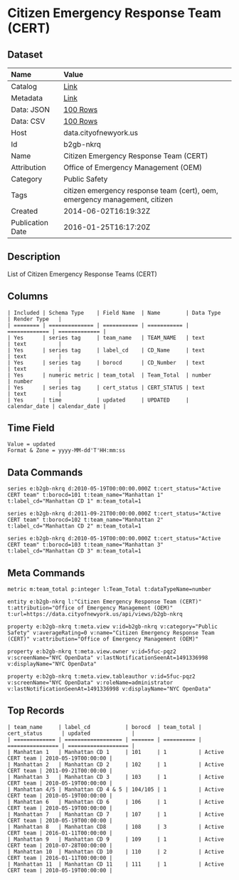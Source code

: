 # Citizen Emergency Response Team (CERT)

## Dataset

| Name | Value |
| :--- | :---- |
| Catalog | [Link](https://catalog.data.gov/dataset/citizen-emergency-response-team-cert-b938e) |
| Metadata | [Link](https://data.cityofnewyork.us/api/views/b2gb-nkrq) |
| Data: JSON | [100 Rows](https://data.cityofnewyork.us/api/views/b2gb-nkrq/rows.json?max_rows=100) |
| Data: CSV | [100 Rows](https://data.cityofnewyork.us/api/views/b2gb-nkrq/rows.csv?max_rows=100) |
| Host | data.cityofnewyork.us |
| Id | b2gb-nkrq |
| Name | Citizen Emergency Response Team (CERT) |
| Attribution | Office of Emergency Management (OEM) |
| Category | Public Safety |
| Tags | citizen emergency response team (cert), oem, emergency management, citizen |
| Created | 2014-06-02T16:19:32Z |
| Publication Date | 2016-01-25T16:17:20Z |

## Description

List of Citizen Emergency Response Teams (CERT)

## Columns

```ls
| Included | Schema Type    | Field Name  | Name        | Data Type     | Render Type   |
| ======== | ============== | =========== | =========== | ============= | ============= |
| Yes      | series tag     | team_name   | TEAM_NAME   | text          | text          |
| Yes      | series tag     | label_cd    | CD_Name     | text          | text          |
| Yes      | series tag     | borocd      | CD_Number   | text          | text          |
| Yes      | numeric metric | team_total  | Team_Total  | number        | number        |
| Yes      | series tag     | cert_status | CERT_STATUS | text          | text          |
| Yes      | time           | updated     | UPDATED     | calendar_date | calendar_date |
```

## Time Field

```ls
Value = updated
Format & Zone = yyyy-MM-dd'T'HH:mm:ss
```

## Data Commands

```ls
series e:b2gb-nkrq d:2010-05-19T00:00:00.000Z t:cert_status="Active CERT team" t:borocd=101 t:team_name="Manhattan 1" t:label_cd="Manhattan CD 1" m:team_total=1

series e:b2gb-nkrq d:2011-09-21T00:00:00.000Z t:cert_status="Active CERT team" t:borocd=102 t:team_name="Manhattan 2" t:label_cd="Manhattan CD 2" m:team_total=1

series e:b2gb-nkrq d:2010-05-19T00:00:00.000Z t:cert_status="Active CERT team" t:borocd=103 t:team_name="Manhattan 3" t:label_cd="Manhattan CD 3" m:team_total=1
```

## Meta Commands

```ls
metric m:team_total p:integer l:Team_Total t:dataTypeName=number

entity e:b2gb-nkrq l:"Citizen Emergency Response Team (CERT)" t:attribution="Office of Emergency Management (OEM)" t:url=https://data.cityofnewyork.us/api/views/b2gb-nkrq

property e:b2gb-nkrq t:meta.view v:id=b2gb-nkrq v:category="Public Safety" v:averageRating=0 v:name="Citizen Emergency Response Team (CERT)" v:attribution="Office of Emergency Management (OEM)"

property e:b2gb-nkrq t:meta.view.owner v:id=5fuc-pqz2 v:screenName="NYC OpenData" v:lastNotificationSeenAt=1491336998 v:displayName="NYC OpenData"

property e:b2gb-nkrq t:meta.view.tableauthor v:id=5fuc-pqz2 v:screenName="NYC OpenData" v:roleName=administrator v:lastNotificationSeenAt=1491336998 v:displayName="NYC OpenData"
```

## Top Records

```ls
| team_name     | label_cd           | borocd  | team_total | cert_status      | updated             | 
| ============= | ================== | ======= | ========== | ================ | =================== | 
| Manhattan 1   | Manhattan CD 1     | 101     | 1          | Active CERT team | 2010-05-19T00:00:00 | 
| Manhattan 2   | Manhattan CD 2     | 102     | 1          | Active CERT team | 2011-09-21T00:00:00 | 
| Manhattan 3   | Manhattan CD 3     | 103     | 1          | Active CERT team | 2010-05-19T00:00:00 | 
| Manhattan 4/5 | Manhattan CD 4 & 5 | 104/105 | 1          | Active CERT team | 2010-05-19T00:00:00 | 
| Manhattan 6   | Manhattan CD 6     | 106     | 1          | Active CERT team | 2010-05-19T00:00:00 | 
| Manhattan 7   | Manhattan CD 7     | 107     | 1          | Active CERT team | 2010-05-19T00:00:00 | 
| Manhattan 8   | Manhattan CD8      | 108     | 3          | Active CERT team | 2016-01-11T00:00:00 | 
| Manhattan 9   | Manhattan CD 9     | 109     | 1          | Active CERT team | 2010-07-28T00:00:00 | 
| Manhattan 10  | Manhattan CD 10    | 110     | 2          | Active CERT team | 2016-01-11T00:00:00 | 
| Manhattan 11  | Manhattan CD 11    | 111     | 1          | Active CERT team | 2010-05-19T00:00:00 | 
```